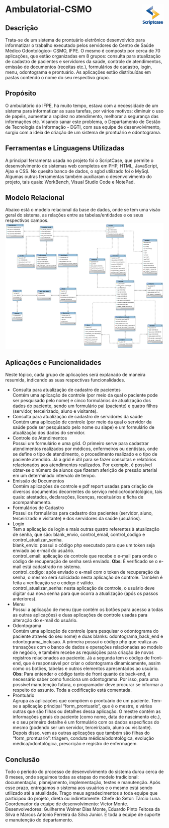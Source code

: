 


# Ambulatorial-CSMO <img align="right" src="https://github.com/MarcosJuunioor/ambulatorial-csmo/blob/master/scriptcase.jpg" width="70px" heitgh="70px" /> 

## Descrição
Trata-se de um sistema de prontuário eletrônico desenvolvido para informatizar o trabalho
executado pelos servidores do Centro de Saúde Médico Odontológico- CSMO, IFPE. O mesmo é composto por cerca de 70
aplicações, que estão organizadas em 8 grupos: consulta para atualização de cadastro de pacientes e
servidores da saúde, controle de atendimentos, emissão de documentos (receitas etc.), formulários
de cadastro, login, menu, odontograma e prontuário. As aplicações estão distribuídas em pastas
contendo o nome do seu respectivo grupo.

## Propósito
O ambulatório do IFPE, há muito tempo, estava com a necessidade de um sistema para informatizar as suas tarefas, por vários motivos: 
diminuir o uso de papéis, aumentar a rapidez no atendimento, melhorar a segurança das informações etc. Visando sanar este problema,
o Departamento de Gestão de Tecnologia da Informação - DGTI, com sua equipe de desenvolvimento, surgiu com a ideia de criação de um 
sistema de prontuário e odontograma. 

## Ferramentas e Linguagens Utilizadas 
A principal ferramenta usada no projeto foi o ScriptCase, que permite o desenvolvimento de sistemas web completos em PHP, HTML, JavaScript, Ajax e CSS. No quesito banco de dados, o sgbd utilizado foi o MySql. Algumas outras ferramentas também auxiliaram o desenvolvimento do projeto, tais quais: WorkBench, Visual Studio Code e NotePad.

## Modelo Relacional
Abaixo está o modelo relacional da base de dados, onde se tem uma visão geral do sistema, as relações entre as tabelas/entidades e os seus respectivos campos.
![](https://github.com/MarcosJuunioor/ambulatorial-csmo/blob/master/MR%20atual.png)

## Aplicações e Funcionalidades
Neste tópico, cada grupo de aplicações será explanado de maneira resumida, indicando as suas respectivas funcionalidades.
- Consulta para atualização de cadastro de pacientes <br>
Contém uma aplicação de controle (por meio da qual o paciente pode ser pesquisado pelo nome) e
cinco formulários de atualização dos dados do paciente, sendo um formulário pai (paciente) e
quatro filhos (servidor, terceirizado, aluno e visitante).
- Consulta para atualização de cadastro de servidores da saúde <br>
Contém uma aplicação de controle (por meio da qual o servidor da saúde pode ser pesquisado pelo
nome ou siape) e um formulário de atualização dos dados do servidor.
- Controle de Atendimentos <br>
Possui um formulário e uma grid. O primeiro serve para cadastrar atendimentos realizados por
médicos, enfermeiros ou dentistas, onde se define o tipo de atendimento, o procedimento realizado
e o tipo de paciente atendido. Já a grid é útil para se fazer consultas e relatórios relacionados aos
atendimentos realizados. Por exemplo, é possível obter-se o número de alunos que fizeram aferição
de pressão arterial em um determinado intervalo de tempo.
- Emissão de Documentos <br>
Contém aplicações de controle e pdf report usadas para criação de diversos documentos decorrentes
do serviço médico/odontológico, tais quais: atestados, declarações, licenças, receituários e ficha de
acompanhamento.
- Formulários de Cadastro <br>
Possui os formulários para cadastro dos pacientes (servidor, aluno, terceirizado e visitante) e dos
servidores da saúde (usuários).
- Login <br>
Tem a aplicação de login e mais outras quatro referentes à atualização de senha, que são:
blank_envio, control_email, control_codigo e control_atualizar_senha. <br>
blank_envio: possui o código php executado para que um token seja enviado ao e-mail do usuário. <br>
control_email: aplicação de controle que recebe o e-mail para onde o código de recuperação de 
senha será enviado. **Obs**: É verificado se o e-mail está cadastrado no sistema. <br>
control_codigo: após enviado o e-mail com o token de recuperação da senha, o mesmo será 
solicidado nesta aplicação de controle. Também é feita a verificação se o código é válido. <br>
control_atualizar_senha: nesta aplicação de controle, o usuário deve digitar sua nova senha para 
que ocorra a atualização (após os passos anteriores).
- Menu <br>
Possui a aplicação de menu (que contém os botões para acesso a todas as outras aplicações) e duas
aplicações de controle usadas para alteração do e-mail do usuário.
- Odontograma <br>
Contém uma aplicação de controle (para pesquisar o odontograma do paciente através do seu nome)
e duas blanks: odontograma_back_end e odontograma_inclusao. A primeira possui o código php
que realiza as transações com o banco de dados e operações relacionadas ao modelo de negócio, e
também recebe as requisições para criação de novos registros relacionados ao paciente. Já a
segunda tem o código de front-end, que é responsável por criar o odontograma dinamicamente,
assim como os botões, tabelas e outros elementos apresentados ao usuário. <br>
**Obs**: Para entender o código tanto de front quanto de back-end, é necessário saber como funciona
um odontograma. Por isso, para uma possível manutenção futura, o programador deve procurar se
informar a respeito do assunto. Toda a codificação está comentada.
- Prontuário <br>
Agrupa as aplicações que compõem o prontuário de um paciente. Tem-se a aplicação principal
“form_prontuario”, que é o mestre, e várias outras que são filhas ou detalhes dessa aplicação. O
mestre contém as informações gerais do paciente (como nome, data de nascimento etc.), e o seu
primeiro detalhe é um formulário com os dados específicos do mesmo (podendo ser um servidor,
terceirizado, aluno ou visitante). Depois disso, vem as outras aplicações que também são filhas do
“form_prontuario”: triagem, conduta médica/odontológica, evolução médica/odontológica,
prescrição e registro de enfermagem.

## Conclusão
Todo o período do processo de desenvolvimento do sistema durou cerca de 8 meses, onde seguimos todas as etapas do modelo tradicional: documentação, planejamento, implementação, testes e manutenção. Após esse prazo, entregamos o sistema aos usuários e o mesmo está sendo utilizado até a atualidade. Trago meus agradecimentos a toda equipe que participou do projeto, direta ou indiretamente:
Chefe do Setor: Tárcio Luna.
Coordenador da equipe de desenvolvimento: Victor Monte.
Desenvolvedores: Guilherme Wolner Dias Monte, Eduardo Pinto Feitosa da Silva e Marcos Antonio Ferreira da Silva Junior.
E toda a equipe de suporte e manutenção do departamento.
